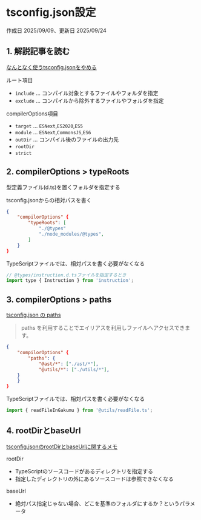 # tsconfig.json設定

作成日 2025/09/09、更新日 2025/09/24

## 1. 解説記事を読む

[なんとなく使うtsconfig.jsonをやめる](https://zenn.dev/uniformnext/articles/e2106ba4d995b1)

ルート項目

- `include` ... コンパイル対象とするファイルやフォルダを指定
- `exclude` ... コンパイルから除外するファイルやフォルダを指定

compilerOptions項目

- `target` ... `ESNext`,`ES2020`,`ES5`
- `module` ... `ESNext`,`CommonsJS`,`ES6`
- `outDir` ... コンパイル後のファイルの出力先
- `rootDir`
- `strict`

## 2. compilerOptions > typeRoots

型定義ファイル(d.ts)を置くフォルダを指定する

tsconfig.jsonからの相対パスを書く

```json
{
    "compilorOptions" {
        "typeRoots": [
            "./@types"
            "./node_modules/@types",
        ]
    }
}
```

TypeScriptファイルでは、相対パスを書く必要がなくなる

```javascript
// @types/instruction.d.tsファイルを指定するとき
import type { Instruction } from 'instruction';
```

## 3. compilerOptions > paths

[tsconfig.json の paths](https://zenn.dev/hayato94087/articles/9f3bf702543431)

> paths を利用することでエイリアスを利用しファイルへアクセスできます。

```json
{
    "compilorOptions" {
        "paths": {
            "@ast/*": ["./ast/*"],
            "@utils/*": ["./utils/*"],
    }
    }
}
```

TypeScriptファイルでは、相対パスを書く必要がなくなる

```javascript
import { readFileInGakumu } from '@utils/readFile.ts';
```

## 4. rootDirとbaseUrl

[tsconfig.jsonのrootDirとbaseUrlに関するメモ](https://qiita.com/Nekonecode/items/09b26deec21a5f83adb1)

rootDir

- TypeScriptのソースコードがあるディレクトリを指定する
- 指定したディレクトリの外にあるソースコードは参照できなくなる

baseUrl

- 絶対パス指定じゃない場合、どこを基準のフォルダにするか？というパラメータ
